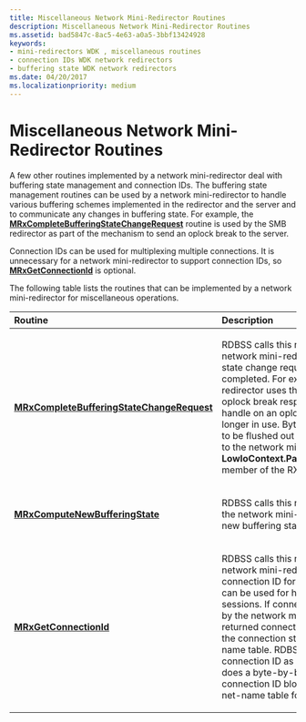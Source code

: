 ```yaml
---
title: Miscellaneous Network Mini-Redirector Routines
description: Miscellaneous Network Mini-Redirector Routines
ms.assetid: bad5847c-8ac5-4e63-a0a5-3bbf13424928
keywords:
- mini-redirectors WDK , miscellaneous routines
- connection IDs WDK network redirectors
- buffering state WDK network redirectors
ms.date: 04/20/2017
ms.localizationpriority: medium
---
```


# Miscellaneous Network Mini-Redirector Routines


A few other routines implemented by a network mini-redirector deal with buffering state management and connection IDs. The buffering state management routines can be used by a network mini-redirector to handle various buffering schemes implemented in the redirector and the server and to communicate any changes in buffering state. For example, the [**MRxCompleteBufferingStateChangeRequest**](https://docs.microsoft.com/windows-hardware/drivers/ddi/mrx/nc-mrx-pmrx_change_buffering_state_calldown) routine is used by the SMB redirector as part of the mechanism to send an oplock break to the server.

Connection IDs can be used for multiplexing multiple connections. It is unnecessary for a network mini-redirector to support connection IDs, so [**MRxGetConnectionId**](https://docs.microsoft.com/windows-hardware/drivers/ddi/mrx/nc-mrx-pmrx_get_connection_id) is optional.

The following table lists the routines that can be implemented by a network mini-redirector for miscellaneous operations.

<table>
<colgroup>
<col width="50%" />
<col width="50%" />
</colgroup>
<thead>
<tr class="header">
<th align="left">Routine</th>
<th align="left">Description</th>
</tr>
</thead>
<tbody>
<tr class="odd">
<td align="left"><a href="https://docs.microsoft.com/windows-hardware/drivers/ddi/mrx/nc-mrx-pmrx_change_buffering_state_calldown" data-raw-source="[&lt;strong&gt;MRxCompleteBufferingStateChangeRequest&lt;/strong&gt;](https://docs.microsoft.com/windows-hardware/drivers/ddi/mrx/nc-mrx-pmrx_change_buffering_state_calldown)"><strong>MRxCompleteBufferingStateChangeRequest</strong></a></td>
<td align="left"><p>RDBSS calls this routine to notify the network mini-redirector that a buffering state change request has been completed. For example, the SMB redirector uses this routine to send an oplock break response or to close the handle on an oplock break if the file is no longer in use. Byte range locks that need to be flushed out to the server are passed to the network mini-redirector in the <strong>LowIoContext.ParamsFor.Locks.LockList</strong> member of the RX_CONTEXT.</p></td>
</tr>
<tr class="even">
<td align="left"><a href="https://docs.microsoft.com/windows-hardware/drivers/ddi/mrx/nc-mrx-pmrx_compute_new_buffering_state" data-raw-source="[&lt;strong&gt;MRxComputeNewBufferingState&lt;/strong&gt;](https://docs.microsoft.com/windows-hardware/drivers/ddi/mrx/nc-mrx-pmrx_compute_new_buffering_state)"><strong>MRxComputeNewBufferingState</strong></a></td>
<td align="left"><p>RDBSS calls this routine to request that the network mini-redirector compute a new buffering state change.</p></td>
</tr>
<tr class="odd">
<td align="left"><a href="https://docs.microsoft.com/windows-hardware/drivers/ddi/mrx/nc-mrx-pmrx_get_connection_id" data-raw-source="[&lt;strong&gt;MRxGetConnectionId&lt;/strong&gt;](https://docs.microsoft.com/windows-hardware/drivers/ddi/mrx/nc-mrx-pmrx_get_connection_id)"><strong>MRxGetConnectionId</strong></a></td>
<td align="left"><p>RDBSS calls this routine to request that a network mini-redirector return a connection ID for the connection which can be used for handling multiple sessions. If connection IDs are supported by the network mini-redirector, then the returned connection ID is appended to the connection structures stored in the name table. RDBSS considers the connection ID as an opaque blob, and does a byte-by-byte comparison of the connection ID blob while looking up the net-name table for a given name.</p></td>
</tr>
</tbody>
</table>

 

 

 




